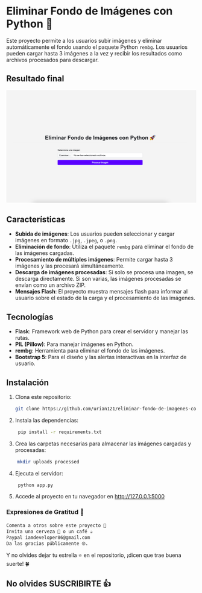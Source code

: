 # Eliminar Fondo de Imágenes con Python 🚀

Este proyecto permite a los usuarios subir imágenes y eliminar automáticamente el fondo usando el paquete Python `rembg`. Los usuarios pueden cargar hasta 3 imágenes a la vez y recibir los resultados como archivos procesados para descargar.

## Resultado final

![](https://raw.githubusercontent.com/urian121/imagenes-proyectos-github/refs/heads/master/eliminar-fondo-de-imagenes-con-python.png)


## Características

- **Subida de imágenes**: Los usuarios pueden seleccionar y cargar imágenes en formato `.jpg`, `.jpeg`, o `.png`.
- **Eliminación de fondo**: Utiliza el paquete `rembg` para eliminar el fondo de las imágenes cargadas.
- **Procesamiento de múltiples imágenes**: Permite cargar hasta 3 imágenes y las procesará simultáneamente.
- **Descarga de imágenes procesadas**: Si solo se procesa una imagen, se descarga directamente. Si son varias, las imágenes procesadas se envían como un archivo ZIP.
- **Mensajes Flash**: El proyecto muestra mensajes flash para informar al usuario sobre el estado de la carga y el procesamiento de las imágenes.

## Tecnologías

- **Flask**: Framework web de Python para crear el servidor y manejar las rutas.
- **PIL (Pillow)**: Para manejar imágenes en Python.
- **rembg**: Herramienta para eliminar el fondo de las imágenes.
- **Bootstrap 5**: Para el diseño y las alertas interactivas en la interfaz de usuario.

## Instalación

1. Clona este repositorio:
   ```bash
   git clone https://github.com/urian121/eliminar-fondo-de-imagenes-con-Python
   ```

2. Instala las dependencias:
   ```bash
    pip install -r requirements.txt
   ```

3. Crea las carpetas necesarias para almacenar las imágenes cargadas y procesadas:
```bash
    mkdir uploads processed
   ```

4. Ejecuta el servidor:
   ```bash
    python app.py
   ```

5. Accede al proyecto en tu navegador en http://127.0.0.1:5000


### Expresiones de Gratitud 🎁

    Comenta a otros sobre este proyecto 📢
    Invita una cerveza 🍺 o un café ☕
    Paypal iamdeveloper86@gmail.com
    Da las gracias públicamente 🤓.
   Y no olvides dejar tu estrella ⭐ en el repositorio, ¡dicen que trae buena suerte! 🍀  

## No olvides SUSCRIBIRTE 👍
